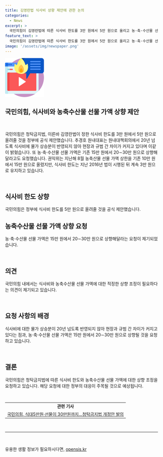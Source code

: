 ```yaml
---
title: 김영란법 식사비 상향 제안에 관한 논의
categories:
  - News
excerpt: >
  국민의힘이 김영란법에 따른 식사비 한도를 3만 원에서 5만 원으로 올리고 농·축·수산물 선물 가액을 20∼30만 원으로 상향하겠다는 공식 제안을 했습니다. 추경호 원내대표는 식사비 물가상승분 미반영으로 현장과 규범 간 차이가 크다고 지적했습니다. 권익위는 선물 가액은 조정되었지만 식사비 한도는 3만 원으로 유지되고 있습니다.
feature_text: >
  국민의힘이 김영란법에 따른 식사비 한도를 3만 원에서 5만 원으로 올리고 농·축·수산물 선물 가액을 20∼30만 원으로 상향하겠다는 공식 제안을 했습니다. 추경호 원내대표는 식사비 물가상승분 미반영으로 현장과 규범 간 차이가 크다고 지적했습니다. 권익위는 선물 가액은 조정되었지만 식사비 한도는 3만 원으로 유지되고 있습니다.
image: '/assets/img/newspaper.png'
---
```


<p><img src="/assets/img/news.png" alt="rentncar 속보" /></p>

<h2>국민의힘, 식사비와 농축수산물 선물 가액 상향 제안</h2>

<p data-ke-size="size16">&nbsp;</p>

<p>국민의힘은 청탁금지법, 이른바 김영란법이 정한 식사비 한도를 3만 원에서 5만 원으로 올려줄 것을 정부에 공식 제안했습니다. 추경호 원내대표는 원내대책회의에서 20년 넘도록 식사비에 물가 상승분이 반영되지 않아 현장과 규범 간 차이가 커지고 있다며 이같이 밝혔습니다. 또 농·축·수산물 선물 가액은 기존 15만 원에서 20∼30만 원으로 상향해달라고도 요청했습니다. 권익위는 지난해 8월 농축산물 선물 가액 상한을 기존 10만 원에서 15만 원으로 올렸지만, 식사비 한도는 지난 2016년 법이 시행된 뒤 계속 3만 원으로 유지하고 있습니다.</p>

<p data-ke-size="size16">&nbsp;</p>

<h2 data-ke-size="size26">식사비 한도 상향</h2>

<p>국민의힘은 정부에 식사비 한도를 5만 원으로 올려줄 것을 공식 제안했습니다.</p>

<h2 data-ke-size="size26">농축수산물 선물 가액 상향 요청</h2>

<p>농·축·수산물 선물 가액은 15만 원에서 20∼30만 원으로 상향해달라는 요청이 제기되었습니다.</p>

<p data-ke-size="size16">&nbsp;</p>

<h2 data-ke-size="size26">의견</h2>

<p>국민의힘 내에서는 식사비와 농축수산물 선물 가액에 대한 적정한 상향 조정이 필요하다는 의견이 제기되고 있습니다.</p>

<p data-ke-size="size16">&nbsp;</p>

<h2 data-ke-size="size26">요청 사항의 배경</h2>

<p>식사비에 대한 물가 상승분이 20년 넘도록 반영되지 않아 현장과 규범 간 차이가 커지고 있다는 점과, 농·축·수산물 선물 가액은 15만 원에서 20∼30만 원으로 상향될 것을 요청하고 있습니다.</p>

<p data-ke-size="size16">&nbsp;</p>

<h2 data-ke-size="size26">결론</h2>

<p>국민의힘은 청탁금지법에 따른 식사비 한도와 농축수산물 선물 가액에 대한 상향 조정을 요청하고 있습니다. 해당 요청에 대한 정부의 대응이 주목될 것으로 예상됩니다.</p>

<p data-ke-size="size16">&nbsp;</p>

<table>
<tbody>
<tr>
<td style="text-align: center; height: 17px;"><b>관련 기사</b></td>
</tr>
<tr>
<td style="text-align: center; height: 17px;"><a href="https://www.ytn.co.kr/_ln/0104_202110040859590346">국민의힘, 식대5만원·선물이 30만원까지…청탁금지법 개정안 발의</a></td>
</tr>
</tbody>
</table>

<p data-ke-size="size16">&nbsp;</p>

<hr>

<p data-ke-size="size16">&nbsp;</p>
유용한 생활 정보가 필요하시다면, <a href="https://opensis.kr" rel="dofollow">opensis.kr</a>


